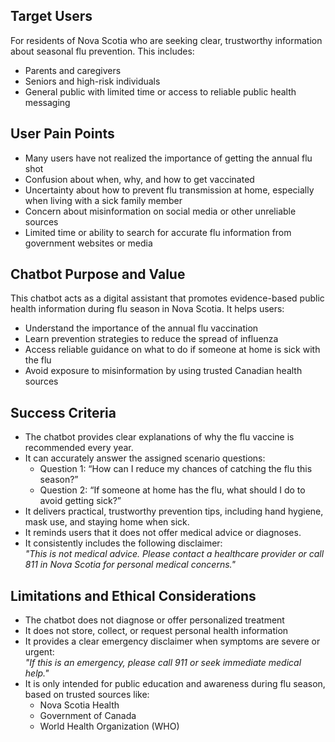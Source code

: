 ## Target Users
For residents of Nova Scotia who are seeking clear, trustworthy information about seasonal flu prevention. This includes:
- Parents and caregivers
- Seniors and high-risk individuals
- General public with limited time or access to reliable public health messaging

## User Pain Points
- Many users have not realized the importance of getting the annual flu shot
- Confusion about when, why, and how to get vaccinated
- Uncertainty about how to prevent flu transmission at home, especially when living with a sick family member
- Concern about misinformation on social media or other unreliable sources
- Limited time or ability to search for accurate flu information from government websites or media

## Chatbot Purpose and Value
This chatbot acts as a digital assistant that promotes evidence-based public health information during flu season in Nova Scotia. It helps users:
- Understand the importance of the annual flu vaccination
- Learn prevention strategies to reduce the spread of influenza
- Access reliable guidance on what to do if someone at home is sick with the flu
- Avoid exposure to misinformation by using trusted Canadian health sources

## Success Criteria
- The chatbot provides clear explanations of why the flu vaccine is recommended every year.
- It can accurately answer the assigned scenario questions:
  - Question 1: “How can I reduce my chances of catching the flu this season?”
  - Question 2: “If someone at home has the flu, what should I do to avoid getting sick?”
- It delivers practical, trustworthy prevention tips, including hand hygiene, mask use, and staying home when sick.
- It reminds users that it does not offer medical advice or diagnoses.
- It consistently includes the following disclaimer:  
  _"This is not medical advice. Please contact a healthcare provider or call 811 in Nova Scotia for personal medical concerns."_

## Limitations and Ethical Considerations
- The chatbot does not diagnose or offer personalized treatment
- It does not store, collect, or request personal health information
- It provides a clear emergency disclaimer when symptoms are severe or urgent:  
  _"If this is an emergency, please call 911 or seek immediate medical help."_
- It is only intended for public education and awareness during flu season, based on trusted sources like:
  - Nova Scotia Health
  - Government of Canada
  - World Health Organization (WHO)
